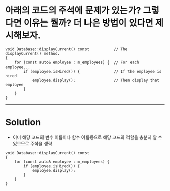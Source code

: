 # 아래의 코드의 주석에 문제가 있는가? 그렇다면 이유는 뭘까? 더 나은 방법이 있다면 제시해보자.

```
void Database::displayCurrent() const           // The displayCurrent() method.
{
	for (const auto& employee : m_employees) {  // For each employee...
		if (employee.isHired()) {               // If the employee is hired
			employee.display();                 // Then display that employee
		}
	}
}
```


---

# Solution

- 이미 해당 코드의 변수 이름이나 함수 이름등으로 해당 코드의 역할을 충분히 알 수 있으므로 주석을 생략

```
void Database::displayCurrent() const           
{
	for (const auto& employee : m_employees) {  
		if (employee.isHired()) {               
			employee.display();                 
		}
	}
}
```


